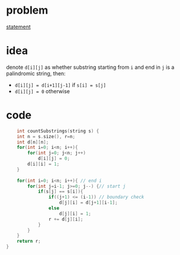 # problem

[statement](https://leetcode.com/problems/palindromic-substrings/description/)

# idea

denote `d[i][j]` as whether substring starting from `i` and end in `j` is a palindromic string, then:

- `d[i][j] = d[i+1][j-1]` if `s[i] = s[j]`
- `d[i][j] = 0` otherwise

# code

```c++
    int countSubstrings(string s) {
    int n = s.size(), r=n;
    int d[n][n];
    for(int i=0; i<n; i++){
        for(int j=0; j<n; j++)
            d[i][j] = 0;
        d[i][i] = 1;
    }
    
    for(int i=0; i<n; i++){ // end i
        for(int j=i-1; j>=0; j--) {// start j
            if(s[j] == s[i]){
                if((j+1) <= (i-1)) // boundary check
                    d[j][i] = d[j+1][i-1];                    
                else
                    d[j][i] = 1;
                r += d[j][i];
            }                
        }
    }
    return r;
}
```
